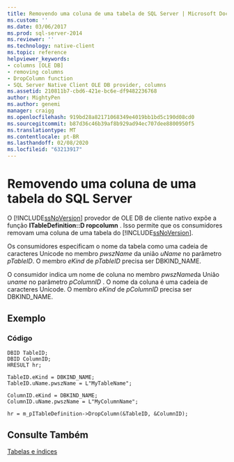```yaml
---
title: Removendo uma coluna de uma tabela de SQL Server | Microsoft Docs
ms.custom: ''
ms.date: 03/06/2017
ms.prod: sql-server-2014
ms.reviewer: ''
ms.technology: native-client
ms.topic: reference
helpviewer_keywords:
- columns [OLE DB]
- removing columns
- DropColumn function
- SQL Server Native Client OLE DB provider, columns
ms.assetid: 210811b7-cbd6-421e-bc6e-df9482236768
author: MightyPen
ms.author: genemi
manager: craigg
ms.openlocfilehash: 919bd28a82171068349e4019bb1bd5c190d08cd0
ms.sourcegitcommit: b87d36c46b39af8b929ad94ec707dee8800950f5
ms.translationtype: MT
ms.contentlocale: pt-BR
ms.lasthandoff: 02/08/2020
ms.locfileid: "63213917"
---
```

# <a name="removing-a-column-from-a-sql-server-table"></a>Removendo uma coluna de uma tabela do SQL Server
  O [!INCLUDE[ssNoVersion](../../includes/ssnoversion-md.md)] provedor de OLE DB de cliente nativo expõe a função **ITableDefinition::D ropcolumn** . Isso permite que os consumidores removam uma coluna de uma tabela do [!INCLUDE[ssNoVersion](../../includes/ssnoversion-md.md)].  
  
 Os consumidores especificam o nome da tabela como uma cadeia de caracteres Unicode no membro *pwszName* da união *uName* no parâmetro *pTableID*. O membro *eKind* de *pTableID* precisa ser DBKIND_NAME.  
  
 O consumidor indica um nome de coluna no membro *pwszName*da União *uname* no parâmetro *pColumnID* . O nome da coluna é uma cadeia de caracteres Unicode. O membro *eKind* de *pColumnID* precisa ser DBKIND_NAME.  
  
## <a name="example"></a>Exemplo  
  
### <a name="code"></a>Código  
  
```  
DBID TableID;  
DBID ColumnID;  
HRESULT hr;  
  
TableID.eKind = DBKIND_NAME;  
TableID.uName.pwszName = L"MyTableName";  
  
ColumnID.eKind = DBKIND_NAME;  
ColumnID.uName.pwszName = L"MyColumnName";  
  
hr = m_pITableDefinition->DropColumn(&TableID, &ColumnID);  
```  
  
## <a name="see-also"></a>Consulte Também  
 [Tabelas e índices](tables-and-indexes.md)  
  
  
